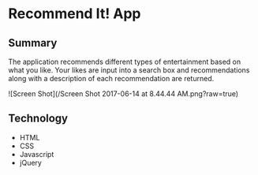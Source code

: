 # Recommend It! App

## Summary
The application recommends different types of entertainment based on what you like.  Your likes are input into a search box and recommendations along with a description of each recommendation are returned.

![Screen Shot](/Screen Shot 2017-06-14 at 8.44.44 AM.png?raw=true)

## Technology
* HTML
* CSS
* Javascript
* jQuery
